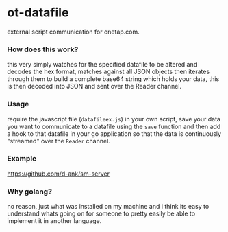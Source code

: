 # ot-datafile
external script communication for onetap.com.

### How does this work?
this very simply watches for the specified datafile to be altered and decodes the hex format, matches against all JSON objects then iterates through them to build a complete base64 string which holds your data, this is then decoded into JSON and sent over the Reader channel.

### Usage
require the javascript file (`datafileex.js`) in your own script, save your data you want to communicate to a datafile using the `save` function and then add a hook to that datafile in your go application so that the data is continuously "streamed" over the `Reader` channel.

### Example
https://github.com/d-ank/sm-server

### Why golang?
no reason, just what was installed on my machine and i think its easy to understand whats going on for someone to pretty easily be able to implement it in another language.
